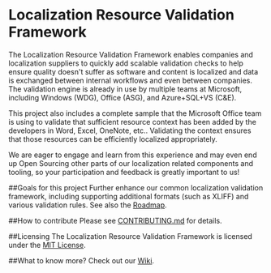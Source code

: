 # Localization Resource Validation Framework
The Localization Resource Validation Framework enables companies and localization suppliers to quickly add scalable validation checks to help ensure quality doesn't suffer as software and content is localized and data is exchanged between internal workflows and even between companies. The validation engine is already in use by multiple teams at Microsoft, including Windows (WDG), Office (ASG), and Azure+SQL+VS (C&E).

This project also includes a complete sample that the Microsoft Office team is using to validate that sufficient resource context has been added by the developers in Word, Excel, OneNote, etc.. Validating the context ensures that those resources can be efficiently localized appropriately.

We are eager to engage and learn from this experience and may even end up Open Sourcing other parts of our localization related components and tooling, so your participation and feedback is greatly important to us!

##Goals for this project
Further enhance our common localization validation framework, including supporting additional formats (such as XLIFF) and various validation rules. See also the [Roadmap](https://github.com/Microsoft/Localization-Resource-Validation-Framework-pr/wiki/Roadmap).

##How to contribute
Please see [CONTRIBUTING.md](CONTRIBUTING.md) for details.

##Licensing
The Localization Resource Validation Framework is licensed under the [MIT License](LICENSE). 

##What to know more?
Check out our [Wiki](https://github.com/Microsoft/Localization-Resource-Validation-Framework-pr/wiki).
